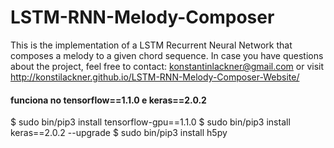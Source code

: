 # LSTM-RNN-Melody-Composer
This is the implementation of a LSTM Recurrent Neural Network that composes a melody to a given chord sequence.
In case you have questions about the project, feel free to contact: konstantinlackner@gmail.com or visit http://konstilackner.github.io/LSTM-RNN-Melody-Composer-Website/


#### funciona no tensorflow==1.1.0 e keras==2.0.2

  $  sudo bin/pip3 install tensorflow-gpu==1.1.0
  $  sudo bin/pip3 install keras==2.0.2 --upgrade
  $  sudo bin/pip3 install h5py
